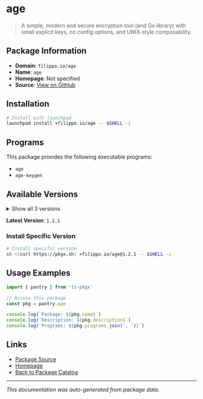 # age

> A simple, modern and secure encryption tool (and Go library) with small explicit keys, no config options, and UNIX-style composability.

## Package Information

- **Domain**: `filippo.io/age`
- **Name**: `age`
- **Homepage**: Not specified
- **Source**: [View on GitHub](https://github.com/pkgxdev/pantry/tree/main/projects/filippo.io/age/package.yml)

## Installation

```bash
# Install with launchpad
launchpad install +filippo.io/age -- $SHELL -i
```

## Programs

This package provides the following executable programs:

- `age`
- `age-keygen`

## Available Versions

<details>
<summary>Show all 3 versions</summary>

- `1.2.1`, `1.2.0`, `1.1.1`

</details>

**Latest Version**: `1.2.1`

### Install Specific Version

```bash
# Install specific version
sh <(curl https://pkgx.sh) +filippo.io/age@1.2.1 -- $SHELL -i
```

## Usage Examples

```typescript
import { pantry } from 'ts-pkgx'

// Access this package
const pkg = pantry.age

console.log(`Package: ${pkg.name}`)
console.log(`Description: ${pkg.description}`)
console.log(`Programs: ${pkg.programs.join(', ')}`)
```

## Links

- [Package Source](https://github.com/pkgxdev/pantry/tree/main/projects/filippo.io/age/package.yml)
- [Homepage](#)
- [Back to Package Catalog](../package-catalog.md)

---

*This documentation was auto-generated from package data.*

